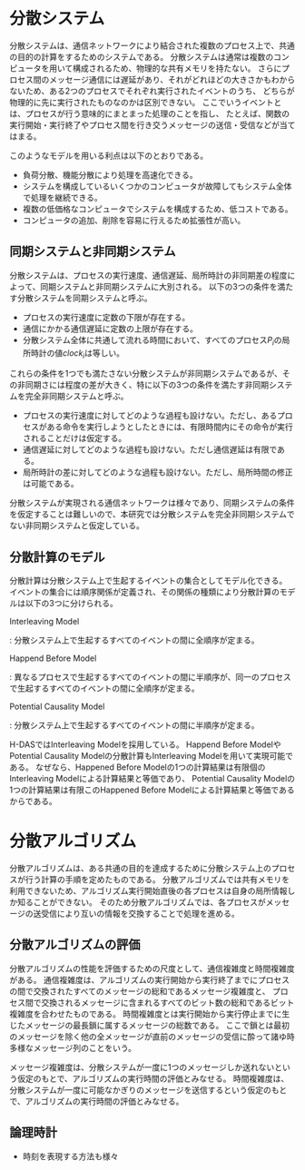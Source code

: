 # 分散システム

<!--
- 分散システムの説明
- 分散システムの利点
- 分散システムの欠点
-->

分散システムは、通信ネットワークにより結合された複数のプロセス上で、共通の目的の計算をするためのシステムである。
分散システムは通常は複数のコンピュータを用いて構成されるため、物理的な共有メモリを持たない。
さらにプロセス間のメッセージ通信には遅延があり、それがどれほどの大きさかもわからないため、ある2つのプロセスでそれぞれ実行されたイベントのうち、
どちらが物理的に先に実行されたものなのかは区別できない。
ここでいうイベントとは、プロセスが行う意味的にまとまった処理のことを指し、
たとえば、関数の実行開始・実行終了やプロセス間を行き交うメッセージの送信・受信などが当てはまる。

このようなモデルを用いる利点は以下のとおりである。

- 負荷分散、機能分散により処理を高速化できる。
- システムを構成しているいくつかのコンピュータが故障してもシステム全体で処理を継続できる。
- 複数の低価格なコンピュータでシステムを構成するため、低コストである。
- コンピュータの追加、削除を容易に行えるため拡張性が高い。

## 同期システムと非同期システム

分散システムは、プロセスの実行速度、通信遅延、局所時計の非同期差の程度によって、同期システムと非同期システムに大別される。
以下の3つの条件を満たす分散システムを同期システムと呼ぶ。

- プロセスの実行速度に定数の下限が存在する。
- 通信にかかる通信遅延に定数の上限が存在する。
- 分散システム全体に共通して流れる時間において、すべてのプロセス$P_i$の局所時計の値$clock_i$は等しい。

これらの条件を1つでも満たさない分散システムが非同期システムであるが、その非同期さには程度の差が大きく、特に以下の3つの条件を満たす非同期システムを完全非同期システムと呼ぶ。

- プロセスの実行速度に対してどのような過程も設けない。ただし、あるプロセスがある命令を実行しようとしたときには、有限時間内にその命令が実行されることだけは仮定する。
- 通信遅延に対してどのような過程も設けない。ただし通信遅延は有限である。
- 局所時計の差に対してどのような過程も設けない。ただし、局所時間の修正は可能である。

分散システムが実現される通信ネットワークは様々であり、同期システムの条件を仮定することは難しいので、本研究では分散システムを完全非同期システムでない非同期システムと仮定している。

<!-- 本研究の非同期さの度合いについて明示したほうが良い -->

## 分散計算のモデル

分散計算は分散システム上で生起するイベントの集合としてモデル化できる。
イベントの集合には順序関係が定義され、その関係の種類により分散計算のモデルは以下の3つに分けられる。

Interleaving Model

: 分散システム上で生起するすべてのイベントの間に全順序が定まる。

Happend Before Model

: 異なるプロセスで生起するすべてのイベントの間に半順序が、同一のプロセスで生起するすべてのイベントの間に全順序が定まる。

Potential Causality Model

: 分散システム上で生起するすべてのイベントの間に半順序が定まる。

H-DASではInterleaving Modelを採用している。
Happend Before ModelやPotential Causality Modelの分散計算もInterleaving Modelを用いて実現可能である。
なぜなら、Happened Before Modelの1つの計算結果は有限個のInterleaving Modelによる計算結果と等価であり、
Potential Causality Modelの1つの計算結果は有限このHappened Before Modelによる計算結果と等価であるからである。

<!-- 等価な理由が謎、あとInterleaving Modelを採用するとユーザには同関係があるのか明示するべき -->

# 分散アルゴリズム

分散アルゴリズムは、ある共通の目的を達成するために分散システム上のプロセスが行う計算の手順を定めたものである。
分散アルゴリズムでは共有メモリを利用できないため、アルゴリズム実行開始直後の各プロセスは自身の局所情報しか知ることができない。
そのため分散アルゴリズムでは、各プロセスがメッセージの送受信により互いの情報を交換することで処理を進める。

## 分散アルゴリズムの評価

分散アルゴリズムの性能を評価するための尺度として、通信複雑度と時間複雑度がある。
通信複雑度は、アルゴリズムの実行開始から実行終了までにプロセスの間で交換されたすべてのメッセージの総和であるメッセージ複雑度と、
プロセス間で交換されるメッセージに含まれるすべてのビット数の総和であるビット複雑度を合わせたものである。 <!-- 要出典 -->
時間複雑度とは実行開始から実行停止までに生じたメッセージの最長鎖に属するメッセージの総数である。
ここで鎖とは最初のメッセージを除く他の全メッセージが直前のメッセージの受信に酔って諸ゆ時多様なメッセージ列のことをいう。

メッセージ複雑度は、分散システムが一度に1つのメッセージしか送れないという仮定のもとで、アルゴリズムの実行時間の評価とみなせる。
時間複雑度は、分散システムが一度に可能なかぎりのメッセージを送信するという仮定のもとで、アルゴリズムの実行時間の評価とみなせる。

## 論理時計

- 時刻を表現する方法も様々
